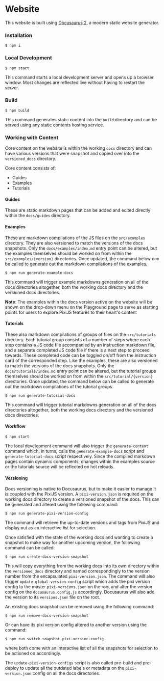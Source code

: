 # Website

This website is built using [Docusaurus 2](https://docusaurus.io/), a modern static website generator.

### Installation

```
$ npm i
```

### Local Development

```
$ npm start
```

This command starts a local development server and opens up a browser window. Most changes are reflected live without having to restart the server.

### Build

```
$ npm build
```

This command generates static content into the `build` directory and can be served using any static contents hosting service.

### Working with Content

Core content on the website is within the working `docs` directory and can have various versions that were snapshot and copied over into the `versioned_docs` directory.

Core content consists of:
- Guides
- Examples
- Tutorials

#### Guides

These are static markdown pages that can be added and edited directly within the `docs/guides` directory.

#### Examples

These are markdown compilations of the JS files on the `src/examples` directory. They are also versioned to match the versions of the docs snapshots. Only the `docs/examples/index.md` entry point can be altered, but the examples themselves should be worked on from within the `src/examples/{version}` directories. Once updated, the command below can be called to generate out the markdown compilations of the examples.

```
$ npm run generate-example-docs
```

This command will trigger example markdowns generation on all of the docs directories altogether, both the working docs directory and the versioned docs directories.

__Note__: The examples within the docs version active on the website will be shown on the drop-down menu on the Playground page to serve as starting points for users to explore PixiJS features to their heart's content

#### Tutorials

These also markdown compilations of groups of files on the `src/tutorials` directory. Each tutorial group consists of a number of steps where each step contains a JS code file accompanied by an instruction markdown file, and a separate completed JS code file if there is a next step to proceed towards. These completed code can be toggled on/off from the instruction card of the corresponded step. Like the examples, these are also versioned to match the versions of the docs snapshots. Only the `docs/tutorials/index.md` entry point can be altered, but the tutorial groups themselves should be worked on from within the `src/tutorial/{version}` directories. Once updated, the command below can be called to generate out the markdown compilations of the tutorial groups.

```
$ npm run generate-tutorial-docs
```

This command will trigger tutorial markdowns generation on all of the docs directories altogether, both the working docs directory and the versioned docs directories.

#### Workflow

```
$ npm start
```

The local development command will also trigger the `generate-content` command which, in turns, calls the `generate-example-docs` script and `generate-tutorial-docs` script respectively. Since the compiled markdown pages contain dynamic components, changes within the examples source or the tutorials source will be reflected on hot reloads.

#### Versioning

Docs versioning is native to Docusaurus, but to make it easier to manage it is coupled with the PixiJS version. A `pixi-version.json` is required on the working docs directory to create a versioned snapshot of the docs. This can be generated and altered using the following command:

```
$ npm run generate-pixi-version-config
```

The command will retrieve the up-to-date versions and tags from PixiJS and display out as an interactive list for selection.

Once satisfied with the state of the working docs and wanting to create a snapshot to make way for another upcoming version, the following command can be called:

```
$ npm run create-docs-version-snapshot
```

This will copy everything from the working docs into its own directory within the `versioned_docs` directory and named correspondingly to the version number from the encapsulated `pixi-version.json`. The command will also trigger `update-global-version-config` script which adds the pixi version config to the master `pixi-versions.json` on the root and alter the version config on the `docusaurus.config.js` accordingly. Docusaurus will also add the version to its `versions.json` file on the root.

An existing docs snapshot can be removed using the following command:

```
$ npm run remove-docs-version-snapshot
```

Or can have its pixi version config altered to another version using the command:

```
$ npm run switch-snapshot-pixi-version-config
```

where both come with an interactive list of all the snapshots for selection to be actioned on accordingly.

The `update-pixi-version-configs` script is also called pre-build and pre-deploy to update all the outdated labels or metadata on the `pixi-version.json` config on all the docs directories.